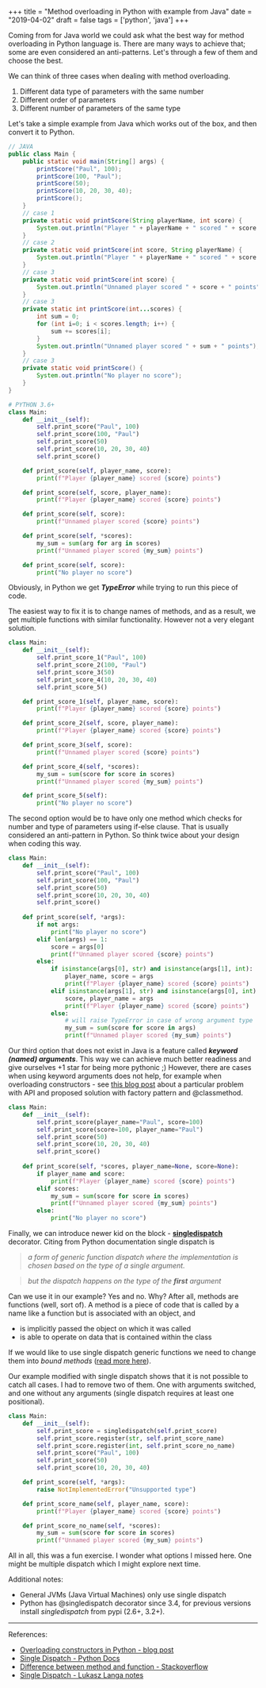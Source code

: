 +++
title = "Method overloading in Python with example from Java"
date = "2019-04-02"
draft = false
tags = ['python', 'java']
+++

Coming from for Java world we could ask what the best way for method overloading in Python language is. There are many ways to achieve that; some are even considered an anti-patterns. Let's through a few of them and choose the best.
  
<!--more-->

We can think of three cases when dealing with method overloading.

1. Different data type of parameters with the same number
1. Different order of parameters
1. Different number of parameters of the same type

Let's take a simple example from Java which works out of the box, and then convert it to Python. 

```java
// JAVA
public class Main {
    public static void main(String[] args) {
        printScore("Paul", 100);
        printScore(100, "Paul");
        printScore(50);
        printScore(10, 20, 30, 40);
        printScore();
    }
    // case 1
    private static void printScore(String playerName, int score) {
        System.out.println("Player " + playerName + " scored " + score + " points");
    }
    // case 2
    private static void printScore(int score, String playerName) {
        System.out.println("Player " + playerName + " scored " + score + " points");
    }
    // case 3
    private static void printScore(int score) {
        System.out.println("Unnamed player scored " + score + " points");
    }
    // case 3
    private static int printScore(int...scores) {
        int sum = 0;
        for (int i=0; i < scores.length; i++) {
            sum += scores[i];
        }
        System.out.println("Unnamed player scored " + sum + " points");
    }
    // case 3
    private static void printScore() {
        System.out.println("No player no score");
    }
}
```

```python
# PYTHON 3.6+
class Main:
    def __init__(self):
        self.print_score("Paul", 100)
        self.print_score(100, "Paul")
        self.print_score(50)
        self.print_score(10, 20, 30, 40)
        self.print_score()

    def print_score(self, player_name, score):
        print(f"Player {player_name} scored {score} points")

    def print_score(self, score, player_name):
        print(f"Player {player_name} scored {score} points")

    def print_score(self, score):
        print(f"Unnamed player scored {score} points")

    def print_score(self, *scores):
        my_sum = sum(arg for arg in scores)
        print(f"Unnamed player scored {my_sum} points")

    def print_score(self, score):
        print("No player no score")
```

Obviously, in Python we get **_TypeError_** while trying to run this piece of code.

The easiest way to fix it is to change names of methods, and as a result, we get multiple functions with similar functionality.
However not a very elegant solution.

```python
class Main:
    def __init__(self):
        self.print_score_1("Paul", 100)
        self.print_score_2(100, "Paul")
        self.print_score_3(50)
        self.print_score_4(10, 20, 30, 40)
        self.print_score_5()

    def print_score_1(self, player_name, score):
        print(f"Player {player_name} scored {score} points")

    def print_score_2(self, score, player_name):
        print(f"Player {player_name} scored {score} points")

    def print_score_3(self, score):
        print(f"Unnamed player scored {score} points")

    def print_score_4(self, *scores):
        my_sum = sum(score for score in scores)
        print(f"Unnamed player scored {my_sum} points")

    def print_score_5(self):
        print("No player no score")
```

The second option would be to have only one method which checks for number and type of parameters using if-else clause.
That is usually considered an anti-pattern in Python. So think twice about your design when coding this way.

```python
class Main:
    def __init__(self):
        self.print_score("Paul", 100)
        self.print_score(100, "Paul")
        self.print_score(50)
        self.print_score(10, 20, 30, 40)
        self.print_score()
        
    def print_score(self, *args):
        if not args:
            print("No player no score")
        elif len(args) == 1:
            score = args[0]
            print(f"Unnamed player scored {score} points")
        else:
            if isinstance(args[0], str) and isinstance(args[1], int):
                player_name, score = args
                print(f"Player {player_name} scored {score} points")
            elif isinstance(args[1], str) and isinstance(args[0], int):
                score, player_name = args
                print(f"Player {player_name} scored {score} points")
            else:
                # will raise TypeError in case of wrong argument type
                my_sum = sum(score for score in args)
                print(f"Unnamed player scored {my_sum} points")
```

Our third option that does not exist in Java is a feature called **_keyword (named) arguments_**. This way we can achieve 
much better readiness and give ourselves +1 star for being more pythonic ;) However, there are cases when using keyword arguments 
does not help, for example when overloading constructors - see [this blog post][overloading_constructors] about a particular problem with API and proposed solution with factory pattern and @classmethod.

```python
class Main:
    def __init__(self):
        self.print_score(player_name="Paul", score=100)
        self.print_score(score=100, player_name="Paul")
        self.print_score(50)
        self.print_score(10, 20, 30, 40)
        self.print_score()
        
    def print_score(self, *scores, player_name=None, score=None):
        if player_name and score:
            print(f"Player {player_name} scored {score} points")
        elif scores:
            my_sum = sum(score for score in scores)
            print(f"Unnamed player scored {my_sum} points")
        else:
            print("No player no score")
```

Finally, we can introduce newer kid on the block - **[singledispatch][single_dispatch_python]** decorator.
Citing from Python documentation single dispatch is 

> *a form of generic function dispatch where the implementation is chosen based on the type of a single argument.* 

> _but the dispatch happens on the type of the **first** argument_

Can we use it in our example? Yes and no. Why? After all, methods are functions (well, sort of).
A method is a piece of code that is called by a name like a function but is associated with an object, and

* is implicitly passed the object on which it was called
* is able to operate on data that is contained within the class

If we would like to use single dispatch generic functions we need to change them into *bound methods* ([read more here][lukasz_langa_notes]).

Our example modified with single dispatch shows that it is not possible to catch all cases. I had to remove two of them. One with arguments switched, 
and one without any arguments (single dispatch requires at least one positional). 


```python
class Main:
    def __init__(self):
        self.print_score = singledispatch(self.print_score)
        self.print_score.register(str, self.print_score_name)
        self.print_score.register(int, self.print_score_no_name)
        self.print_score("Paul", 100)
        self.print_score(50)
        self.print_score(10, 20, 30, 40)

    def print_score(self, *args):
        raise NotImplementedError("Unsupported type")

    def print_score_name(self, player_name, score):
        print(f"Player {player_name} scored {score} points")

    def print_score_no_name(self, *scores):
        my_sum = sum(score for score in scores)
        print(f"Unnamed player scored {my_sum} points")
```

All in all, this was a fun exercise. I wonder what options I missed here.
One might be multiple dispatch which I might explore next time.

Additional notes:

* General JVMs (Java Virtual Machines) only use single dispatch
* Python has @singledispatch decorator since 3.4, for previous versions install *singledispatch* from pypi (2.6+, 3.2+). 

---

References:

* [Overloading constructors in Python - blog post][overloading_constructors]
* [Single Dispatch - Python Docs][single_dispatch_python]
* [Difference between method and function - Stackoverflow][so_difference_method_function]
* [Single Dispatch - Lukasz Langa notes][lukasz_langa_notes]


[overloading_constructors]: https://stavshamir.github.io/python/2018/05/26/overloading-constructors-in-python.html
[single_dispatch_python]: https://docs.python.org/3/library/functools.html#functools.singledispatch
[so_difference_method_function]: https://stackoverflow.com/questions/155609/whats-the-difference-between-a-method-and-a-function
[lukasz_langa_notes]: http://lukasz.langa.pl/8/single-dispatch-generic-functions/
